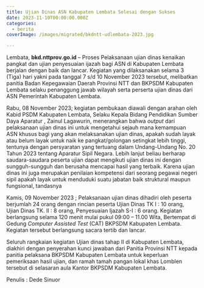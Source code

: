 ```yaml
---
title: Ujian Dinas ASN Kabupaten Lembata Selesai dengan Sukses
date: 2023-11-10T00:00:00.000Z
categories:
  - berita
coverImage: /images/migrated/bkdntt-udlembata-2023.jpg

---
```


Lembata, **bkd.nttprov.go.id** – Proses Pelaksanaan ujian dinas kenaikan pangkat dan ujian penyesuaian ijazah bagi ASN di Kabupaten Lembata berjalan dengan baik dan lancar. Kegiatan yang dilaksanakan selama 3 (Tiga) hari yakni pada tanggal 7 s/d 10 November 2023 tersebut, melibatkan panitia Badan Kepegawaian Daerah Provinsi NTT dan BKPSDM Kabupaten Lembata selaku penanggung jawab wilayah serta perserta ujian dinas dari ASN Pemerintah Kabupaten Lembata.

Rabu, 08 November 2023; kegiatan pembukaan diawali dengan arahan oleh Kabid PSDM Kabupaten Lembata, Selaku Kepala Bidang Pendidikan Sumber Daya Aparatur , Zainul Lagawurin, menerangkan bahwa *output* dari pelaksanaan ujian dinas ini untuk mengetahui sejauh mana kemampuan ASN khusus bagi yang akan melaksanakan ujian dinas, apakah sudah layak atau belum layak untuk naik ke pangkat/golongan setingkat lebih tinggi, tentunya dengan persyaratan yang tertuang dalam Undang-Undang No. 20 Tahun 2023 tentang Aparatur Sipil Negara. Lebih lanjut beliau berharap saudara-saudara peserta ujian dapat mengikuti ujian dinas ini dengan sungguh-sungguh dan berusaha mencapai hasil yang terbaik. Karena ujian dinas ini juga merupakan penilaian kompetensi dari seorang pegawai negeri sipil apakah layak untuk menduduki suatu jabatan baik struktural maupun fungsional, tandasnya

Kamis, 09 November 2023 ; Pelaksanaan ujian dinas dihadiri oleh peserta berjumlah 24 orang dengan rincian peserta Ujian Dinas TK I : 10 orang, Ujian Dinas TK. II : 8 orang, Penyesuaian Ijazah S-I : 6 orang. Kegiatan berlangsung selama 120 menit mulai pukul 09:00 – 11.00 Wita, Bertempat di Gedung *Computer Assisted Test* (CAT) BKPSDM Kabupaten Lembata. Kegiatan tersebut berlangsung sacara tertib dan lancar.

Seluruh rangkaian kegiatan Ujian dinas tahap II di Kabupaten Lembata, diakhiri dengan penyerahan kunci jawaban dari Panitia Provinsi NTT kepada panitia pelaksana BKPSDM Kabupaten Lembata untuk keperluan pemeriksaan hasil ujian, dan ramah tamah pangan lokal khas Lomblen tersebut di selasaran aula Kantor BKPSDM Kabupaten Lembata.

Penulis : Dede Sinuor
